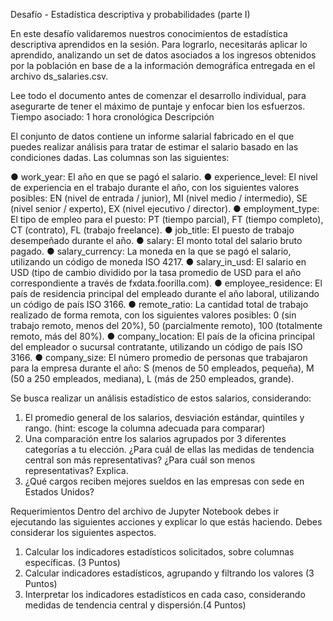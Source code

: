 Desafío - Estadística descriptiva y probabilidades (parte I)

En este desafío validaremos nuestros conocimientos de estadística descriptiva aprendidos
en la sesión. Para lograrlo, necesitarás aplicar lo aprendido, analizando un set de datos
asociados a los ingresos obtenidos por la población en base de a la información
demográfica entregada en el archivo ds_salaries.csv.

Lee todo el documento antes de comenzar el desarrollo individual, para asegurarte de tener
el máximo de puntaje y enfocar bien los esfuerzos.
Tiempo asociado: 1 hora cronológica
Descripción

El conjunto de datos contiene un informe salarial fabricado en el que puedes realizar análisis
para tratar de estimar el salario basado en las condiciones dadas. Las columnas son las
siguientes:

● work_year: El año en que se pagó el salario.
● experience_level: El nivel de experiencia en el trabajo durante el año, con los
siguientes valores posibles: EN (nivel de entrada / junior), MI (nivel medio /
intermedio), SE (nivel senior / experto), EX (nivel ejecutivo / director).
● employment_type: El tipo de empleo para el puesto: PT (tiempo parcial), FT (tiempo
completo), CT (contrato), FL (trabajo freelance).
● job_title: El puesto de trabajo desempeñado durante el año.
● salary: El monto total del salario bruto pagado.
● salary_currency: La moneda en la que se pagó el salario, utilizando un código de
moneda ISO 4217.
● salary_in_usd: El salario en USD (tipo de cambio dividido por la tasa promedio de
USD para el año correspondiente a través de fxdata.foorilla.com).
● employee_residence: El país de residencia principal del empleado durante el año
laboral, utilizando un código de país ISO 3166.
● remote_ratio: La cantidad total de trabajo realizado de forma remota, con los
siguientes valores posibles: 0 (sin trabajo remoto, menos del 20%), 50 (parcialmente
remoto), 100 (totalmente remoto, más del 80%).
● company_location: El país de la oficina principal del empleador o sucursal
contratante, utilizando un código de país ISO 3166.
● company_size: El número promedio de personas que trabajaron para la empresa
durante el año: S (menos de 50 empleados, pequeña), M (50 a 250 empleados,
mediana), L (más de 250 empleados, grande).

Se busca realizar un análisis estadístico de estos salarios, considerando:
1. El promedio general de los salarios, desviación estándar, quintiles y rango. (hint:
escoge la columna adecuada para comparar)
2. Una comparación entre los salarios agrupados por 3 diferentes categorías a tu
elección. ¿Para cuál de ellas las medidas de tendencia central son más
representativas? ¿Para cuál son menos representativas? Explica.
3. ¿Qué cargos reciben mejores sueldos en las empresas con sede en Estados Unidos?

Requerimientos
Dentro del archivo de Jupyter Notebook debes ir ejecutando las siguientes acciones y
explicar lo que estás haciendo. Debes considerar los siguientes aspectos.
1. Calcular los indicadores estadísticos solicitados, sobre columnas específicas. (3 Puntos)
2. Calcular indicadores estadísticos, agrupando y filtrando los valores (3 Puntos)
3. Interpretar los indicadores estadísticos en cada caso, considerando medidas de
tendencia central y dispersión.(4 Puntos)
